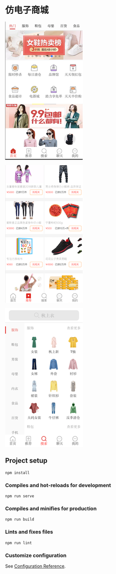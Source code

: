 # 仿电子商城

![image](./src/assets/images/main.png)


![image](./src/assets/images/recommend.png)


![image](./src/assets/images/rearch.png)





## Project setup
```
npm install
```

### Compiles and hot-reloads for development
```
npm run serve
```

### Compiles and minifies for production
```
npm run build
```

### Lints and fixes files
```
npm run lint
```

### Customize configuration
See [Configuration Reference](https://cli.vuejs.org/config/).
